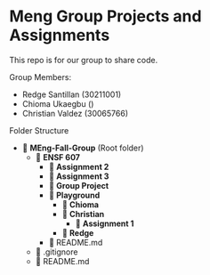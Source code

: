 # Meng Group Projects and Assignments

This repo is for our group to share code.

Group Members:

- Redge Santillan (30211001)
- Chioma Ukaegbu ()
- Christian Valdez (30065766)

Folder Structure

- 📁 **MEng-Fall-Group** (Root folder)
  - 📁 **ENSF 607**
    - 📁 **Assignment 2**
    - 📁 **Assignment 3**
    - 📁 **Group Project**
    - 📁 **Playground**
      - 📁 **Chioma**
      - 📁 **Christian**
        - 📁 **Assignment 1**
      - 📁 **Redge**
    - 📄 README.md
  - 📄 .gitignore
  - 📄 README.md
